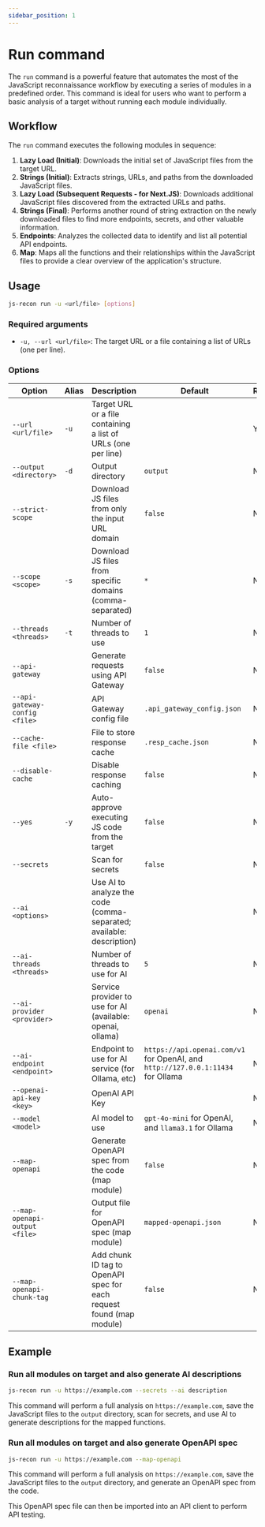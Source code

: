 ```yaml
---
sidebar_position: 1
---
```


# Run command

The `run` command is a powerful feature that automates the most of the JavaScript reconnaissance workflow by executing a series of modules in a predefined order. This command is ideal for users who want to perform a basic analysis of a target without running each module individually.

## Workflow

The `run` command executes the following modules in sequence:

1.  **Lazy Load (Initial)**: Downloads the initial set of JavaScript files from the target URL.
2.  **Strings (Initial)**: Extracts strings, URLs, and paths from the downloaded JavaScript files.
3.  **Lazy Load (Subsequent Requests - for Next.JS)**: Downloads additional JavaScript files discovered from the extracted URLs and paths.
4.  **Strings (Final)**: Performs another round of string extraction on the newly downloaded files to find more endpoints, secrets, and other valuable information.
5.  **Endpoints**: Analyzes the collected data to identify and list all potential API endpoints.
6.  **Map**: Maps all the functions and their relationships within the JavaScript files to provide a clear overview of the application's structure.

## Usage

```bash
js-recon run -u <url/file> [options]
```

### Required arguments

- `-u, --url <url/file>`: The target URL or a file containing a list of URLs (one per line).

### Options

| Option                        | Alias | Description                                                          | Default                                                                         | Required |
| ----------------------------- | ----- | -------------------------------------------------------------------- | ------------------------------------------------------------------------------- | -------- |
| `--url <url/file>`            | `-u`  | Target URL or a file containing a list of URLs (one per line)        |                                                                                 | Yes      |
| `--output <directory>`        | `-d`  | Output directory                                                     | `output`                                                                        | No       |
| `--strict-scope`              |       | Download JS files from only the input URL domain                     | `false`                                                                         | No       |
| `--scope <scope>`             | `-s`  | Download JS files from specific domains (comma-separated)            | `*`                                                                             | No       |
| `--threads <threads>`         | `-t`  | Number of threads to use                                             | `1`                                                                             | No       |
| `--api-gateway`               |       | Generate requests using API Gateway                                  | `false`                                                                         | No       |
| `--api-gateway-config <file>` |       | API Gateway config file                                              | `.api_gateway_config.json`                                                      | No       |
| `--cache-file <file>`         |       | File to store response cache                                         | `.resp_cache.json`                                                              | No       |
| `--disable-cache`             |       | Disable response caching                                             | `false`                                                                         | No       |
| `--yes`                       | `-y`  | Auto-approve executing JS code from the target                       | `false`                                                                         | No       |
| `--secrets`                   |       | Scan for secrets                                                     | `false`                                                                         | No       |
| `--ai <options>`              |       | Use AI to analyze the code (comma-separated; available: description) |                                                                                 | No       |
| `--ai-threads <threads>`      |       | Number of threads to use for AI                                      | `5`                                                                             | No       |
| `--ai-provider <provider>`    |       | Service provider to use for AI (available: openai, ollama)           | `openai`                                                                        | No       |
| `--ai-endpoint <endpoint>`    |       | Endpoint to use for AI service (for Ollama, etc)                     | `https://api.openai.com/v1` for OpenAI, and `http://127.0.0.1:11434` for Ollama | No       |
| `--openai-api-key <key>`      |       | OpenAI API Key                                                       |                                                                                 | No       |
| `--model <model>`             |       | AI model to use                                                      | `gpt-4o-mini` for OpenAI, and `llama3.1` for Ollama                             | No       |
| `--map-openapi`               |       | Generate OpenAPI spec from the code (map module)                     | `false`                                                                         | No       |
| `--map-openapi-output <file>` |       | Output file for OpenAPI spec (map module)                             | `mapped-openapi.json`                                                           | No       |
| `--map-openapi-chunk-tag`     |       | Add chunk ID tag to OpenAPI spec for each request found (map module) | `false`                                                                         | No       |

## Example

### Run all modules on target and also generate AI descriptions
```bash
js-recon run -u https://example.com --secrets --ai description
```

This command will perform a full analysis on `https://example.com`, save the JavaScript files to the `output` directory, scan for secrets, and use AI to generate descriptions for the mapped functions.

### Run all modules on target and also generate OpenAPI spec
```bash
js-recon run -u https://example.com --map-openapi
```

This command will perform a full analysis on `https://example.com`, save the JavaScript files to the `output` directory, and generate an OpenAPI spec from the code.

This OpenAPI spec file can then be imported into an API client to perform API testing.